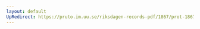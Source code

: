 ```yaml
---
layout: default
UpRedirect: https://pruto.im.uu.se/riksdagen-records-pdf/1867/prot-1867--fk--408/prot-1867--fk--408_011.pdf
---
```


